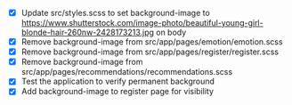 - [x] Update src/styles.scss to set background-image to https://www.shutterstock.com/image-photo/beautiful-young-girl-blonde-hair-260nw-2428173213.jpg on body
- [x] Remove background-image from src/app/pages/emotion/emotion.scss
- [x] Remove background-image from src/app/pages/register/register.scss
- [x] Remove background-image from src/app/pages/recommendations/recommendations.scss
- [x] Test the application to verify permanent background
- [x] Add background-image to register page for visibility
